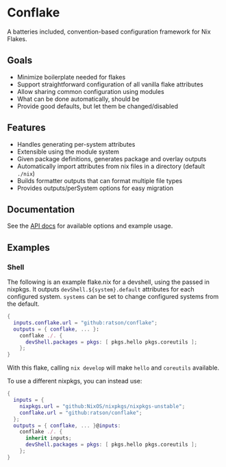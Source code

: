 # Conflake

A batteries included, convention-based configuration framework for Nix Flakes.

## Goals

- Minimize boilerplate needed for flakes
- Support straightforward configuration of all vanilla flake attributes
- Allow sharing common configuration using modules
- What can be done automatically, should be
- Provide good defaults, but let them be changed/disabled

## Features

- Handles generating per-system attributes
- Extensible using the module system
- Given package definitions, generates package and overlay outputs
- Automatically import attributes from nix files in a directory (default `./nix`)
- Builds formatter outputs that can format multiple file types
- Provides outputs/perSystem options for easy migration

## Documentation

See the [API docs](./API_GUIDE.md) for available options and example usage.

## Examples

### Shell

The following is an example flake.nix for a devshell, using the passed in
nixpkgs. It outputs `devShell.${system}.default` attributes for each configured
system. `systems` can be set to change configured systems from the default.

```nix
{
  inputs.conflake.url = "github:ratson/conflake";
  outputs = { conflake, ... }:
    conflake ./. {
      devShell.packages = pkgs: [ pkgs.hello pkgs.coreutils ];
    };
}
```

With this flake, calling `nix develop` will make `hello` and `coreutils`
available.

To use a different nixpkgs, you can instead use:

```nix
{
  inputs = {
    nixpkgs.url = "github:NixOS/nixpkgs/nixpkgs-unstable";
    conflake.url = "github:ratson/conflake";
  };
  outputs = { conflake, ... }@inputs:
    conflake ./. {
      inherit inputs;
      devShell.packages = pkgs: [ pkgs.hello pkgs.coreutils ];
    };
}
```
